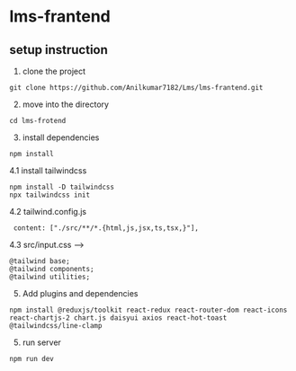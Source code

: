 # lms-frantend

## setup instruction 
1. clone the project 
``` 
git clone https://github.com/Anilkumar7182/Lms/lms-frantend.git
``` 
2. move into the directory
``` 
cd lms-frotend

```
3. install dependencies
```  
npm install 
```
4.1 install tailwindcss 
```
npm install -D tailwindcss
npx tailwindcss init

```
 4.2 tailwind.config.js
```
 content: ["./src/**/*.{html,js,jsx,ts,tsx,}"],

```
4.3 src/input.css -->

```
@tailwind base;
@tailwind components;
@tailwind utilities;
```
5. Add plugins and  dependencies
```
npm install @reduxjs/toolkit react-redux react-router-dom react-icons react-chartjs-2 chart.js daisyui axios react-hot-toast @tailwindcss/line-clamp 
```

5. run server
```
npm run dev

```

